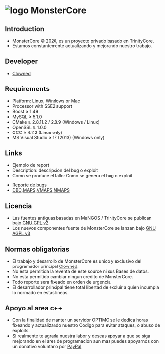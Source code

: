 # ![logo](https://gitlab.com/ClownedDev/monstercore-434/-/raw/master/GitHub.png) MonsterCore

## Introduction

- MonsterCore © 2020, es un proyecto privado basado en TrinityCore. 
- Estamos constantemente actualizando y mejorando nuestro trabajo.

## Developer

+ [Clowned](https://www.facebook.com/happydaysgone)

## Requirements

+ Platform: Linux, Windows or Mac
+ Processor with SSE2 support
+ Boost ≥ 1.49
+ MySQL ≥ 5.1.0
+ CMake ≥ 2.8.11.2 / 2.8.9 (Windows / Linux)
+ OpenSSL ≥ 1.0.0
+ GCC ≥ 4.7.2 (Linux only)
+ MS Visual Studio ≥ 12 (2013) (Windows only)

## Links

+ Ejemplo de report
+ Description: descripcion del bug o exploit
+ Como se produce el fallo: Como se genera el bug o exploit

- [Reporte de bugs](https://gitlab.com/ClownedDev/monstercore-434/-/issues)
- [DBC,MAPS,VMAPS,MMAPS](https://gitlab.com/)

## Licencia

+ Las fuentes antiguas basadas en MaNGOS / TrinityCore se publican bajo [GNU GPL v2](https://gitlab.com/ClownedDev/monstercore-434/-/blob/master/LICENSE-GPL2)
+ Los nuevos componentes fuente de MonsterCore se lanzan bajo [GNU AGPL v3](https://gitlab.com/ClownedDev/monstercore-434/-/blob/master/LICENSE-AGPL3)

## Normas obligatorias

- El trabajo y desarrollo de MonsterCore es unico y exclusivo del programador principal [Clowned](https://www.facebook.com/happydaysgone).
- No esta permitida la reventa de este source ni sus Bases de datos.
- No esta permitido cambiar ningun credito de MonsterCore.
- Todo reporte sera fixeado en orden de urgencia.
- El desarrollador principal tiene total libertad de excluir a quien incumpla lo normado en estas lineas.

## Apoyo al area c++

- Con la finalidad de manter un servidor OPTIMO se le dedica horas fixeando y actualizando nuestro Codigo para evitar ataques, o abuso de exploits. 
- Si realmente te agrada nuestra labor y deseas apoyar a que se siga mejorando en el area de programacion aun mas puedes apoyarnos con un donativo voluntario por [PayPal](https://www.paypal.me/ClownedX)

## 